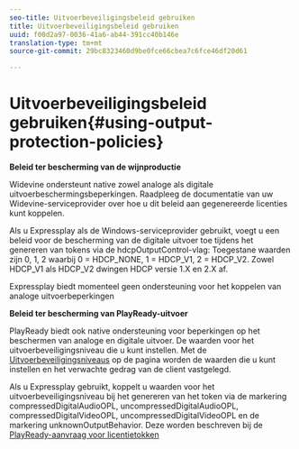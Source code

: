 ```yaml
---
seo-title: Uitvoerbeveiligingsbeleid gebruiken
title: Uitvoerbeveiligingsbeleid gebruiken
uuid: f00d2a97-0036-41a6-ab44-391cc40b146e
translation-type: tm+mt
source-git-commit: 29bc8323460d9be0fce66cbea7c6fce46df20d61

---
```



# Uitvoerbeveiligingsbeleid gebruiken{#using-output-protection-policies}

**Beleid ter bescherming van de wijnproductie**

Widevine ondersteunt native zowel analoge als digitale uitvoerbeschermingsbeperkingen. Raadpleeg de documentatie van uw Widevine-serviceprovider over hoe u dit beleid aan gegenereerde licenties kunt koppelen.

Als u Expressplay als de Windows-serviceprovider gebruikt, voegt u een beleid voor de bescherming van de digitale uitvoer toe tijdens het genereren van tokens via de hdcpOutputControl-vlag:
Toegestane waarden zijn 0, 1, 2 waarbij 0 = HDCP_NONE, 1 = HDCP_V1, 2 = HDCP_V2. Zowel HDCP_V1 als HDCP_V2 dwingen HDCP versie 1.X en 2.X af.

Expressplay biedt momenteel geen ondersteuning voor het koppelen van analoge uitvoerbeperkingen

**Beleid ter bescherming van PlayReady-uitvoer**

PlayReady biedt ook native ondersteuning voor beperkingen op het beschermen van analoge en digitale uitvoer. De waarden voor het uitvoerbeveiligingsniveau die u kunt instellen. Met de [Uitvoerbeveiligingsniveaus](https://msdn.microsoft.com/en-us/library/dn468831.aspx) op de pagina worden de waarden die u kunt instellen en het verwachte gedrag van de client vastgelegd.

Als u Expressplay gebruikt, koppelt u waarden voor het uitvoerbeveiligingsniveau bij het genereren van het token via de markering compressedDigitalAudioOPL, uncompressedDigitalAudioOPL, compressedDigitalVideoOPL, uncompressedDigitalVideoOPL en de markering unknownOutputBehavior. Deze worden beschreven bij de [PlayReady-aanvraag voor licentietokken](https://www.expressplay.com/developer/restapi/#playready-license-token-request)
